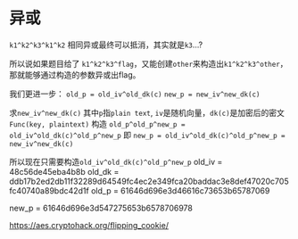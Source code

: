 # 异或

`k1^k2^k3^k1^k2` 相同异或最终可以抵消，其实就是`k3`...?

所以说如果题目给了
`k1^k2^k3^flag`，又能创建`other`来构造出`k1^k2^k3^other`，那就能够通过构造的参数异或出flag。

我们更进一步：
`old_p = old_iv^old_dk(c)`
`new_p = new_iv^new_dk(c)`

求`new_iv^new_dk(c)`
其中`p`指`plain text`, `iv`是随机向量，`dk(c)`是加密后的密文`Func(key, plaintext)`
构造
`old_p^old_p^new_p = old_iv^old_dk(c)^old_p^new_p`
即
`new_p = old_iv^old_dk(c)^old_p^new_p = new_iv^new_dk(c)`

所以现在只需要构造`old_iv^old_dk(c)^old_p^new_p`
old_iv = 48c56de45eba4b8b
old_dk = ddb17b2ed2db11f32289d64549fc4ec2e349fca20baddac3e8def47020c705fc40740a89bdc42d1f
old_p = 61646d696e3d46616c73653b65787069

new_p = 61646d696e3d547275653b6578706978


https://aes.cryptohack.org/flipping_cookie/